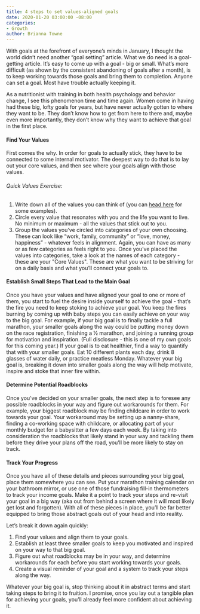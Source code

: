 ```yaml
---
title: 4 steps to set values-aligned goals
date: 2020-01-20 03:00:00 -08:00
categories:
- Growth
author: Brianna Towne
---
```


With goals at the forefront of everyone’s minds in January, I thought the world didn’t need another “goal setting” article. What we do need is a goal-getting article. It’s easy to come up with a goal - big or small. What’s more difficult (as shown by the consistent abandoning of goals after a month), is to keep working towards those goals and bring them to completion. Anyone can set a goal. Most have trouble actually keeping it.

As a nutritionist with training in both health psychology and behavior change, I see this phenomenon time and time again. Women come in having had these big, lofty goals for years, but have never actually gotten to where they want to be. They don’t know how to get from here to there and, maybe even more importantly, they don’t know why they want to achieve that goal in the first place.

#### Find Your Values

First comes the why. In order for goals to actually stick, they have to be connected to some internal motivator. The deepest way to do that is to lay out your core values, and then see where your goals align with those values.

###### Quick Values Exercise:

1. Write down all of the values you can think of (you can [head here](https://static1.squarespace.com/static/59f783eddc2b4acb980f1120/t/5dcadb2384c25d728c6b6467/1573575460567/Uncover+your+core+values.pdf) for some examples).  
2. Circle every value that resonates with you and the life you want to live. No minimum or maximum - all the values that stick out to you. 
3. Group the values you’ve circled into categories of your own choosing. These can look like “work, family, community” or “love, money, happiness” - whatever feels in alignment. Again, you can have as many or as few categories as feels right to you. Once you’ve placed the values into categories, take a look at the names of each category - these are your "Core Values". These are what you want to be striving for on a daily basis and what you’ll connect your goals to.

#### Establish Small Steps That Lead to the Main Goal

Once you have your values and have aligned your goal to one or more of them, you start to fuel the desire inside yourself to achieve the goal - that’s the fire you need to keep stoking to achieve your goal. You keep the fires burning by coming up with baby steps you can easily achieve on your way to the big goal. For example, if your big goal is to finally tackle a full marathon, your smaller goals along the way could be putting money down on the race registration, finishing a ½ marathon, and joining a running group for motivation and inspiration. (Full disclosure - this is one of my own goals for this coming year.) If your goal is to eat healthier, find a way to quantify that with your smaller goals. Eat 10 different plants each day, drink 8 glasses of water daily, or practice meatless Monday. Whatever your big goal is, breaking it down into smaller goals along the way will help motivate, inspire and stoke that inner fire within.

#### Determine Potential Roadblocks

Once you’ve decided on your smaller goals, the next step is to foresee any possible roadblocks in your way and figure out workarounds for them. For example, your biggest roadblock may be finding childcare in order to work towards your goal. Your workaround may be setting up a nanny-share, finding a co-working space with childcare, or allocating part of your monthly budget for a babysitter a few days each week. By taking into consideration the roadblocks that likely stand in your way and tackling them before they drive your plans off the road, you’ll be more likely to stay on track.

#### Track Your Progress

Once you have all of these details and pieces surrounding your big goal, place them somewhere you can see. Put your marathon training calendar on your bathroom mirror, or use one of those fundraising fill-in thermometers to track your income goals. Make it a point to track your steps and re-visit your goal in a big way (aka out from behind a screen where it will most likely get lost and forgotten). With all of these pieces in place, you’ll be far better equipped to bring those abstract goals out of your head and into reality.

Let’s break it down again quickly:

1. Find your values and align them to your goals.
2. Establish at least three smaller goals to keep you motivated and inspired on your way to that big goal.
3. Figure out what roadblocks may be in your way, and determine workarounds for each before you start working towards your goals.
4. Create a visual reminder of your goal and a system to track your steps along the way.

Whatever your big goal is, stop thinking about it in abstract terms and start taking steps to bring it to fruition. I promise, once you lay out a tangible plan for achieving your goals, you’ll already feel more confident about achieving it.